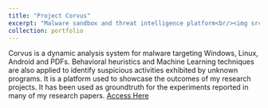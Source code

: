 ```yaml
---
title: "Project Corvus"
excerpt: "Malware sandbox and threat intelligence platform<br/><img src='/images/500x300.png'>"
collection: portfolio
---
```


Corvus is a dynamic analysis system for malware targeting Windows, Linux, Android and PDFs. Behavioral heuristics and Machine Learning techniques are also applied to identify suspicious activities exhibited by unknown programs. It is a platform used to showcase the outcomes of my research projects. It has been used as groundtruth for the experiments reported in many of my research papers. [Access Here](https://corvus.inf.ufpr.br/)
